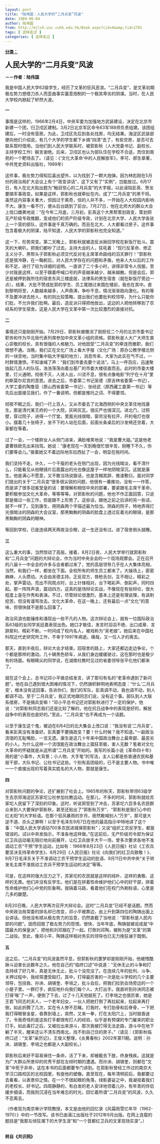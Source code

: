 ```yaml
---
layout: post
title: "陆伟国：人民大学的“二月兵变”风波"
date: 1989-06-04
author: 陆伟国
from: http://mjlsh.usc.cuhk.edu.hk/Book.aspx?cid=4&amp;tid=1701
tags: [ 这样走过 ]
categories: [ 这样走过 ]
---
```


<div style="margin: 15px 10px 10px 0px;">
<div>
<span id="ctl00_ContentPlaceHolder1_chapter1_SubjectLabel" style="font-weight:bold;text-decoration:underline;">
   分类：
  </span>
</div>
<p>
<strong>
<font size="5">
    人民大学的“二月兵变”风波
   </font>
</strong>
</p>
<p>
<strong>
   －－作者：陆伟国
  </strong>
</p>
<p>
  我是中国人民大学62级学生，经历了文革的狂风恶浪。“二月兵变”，是文革初期极左势力想借刀杀人而歪曲事实蓄意炮制的一个极其卑劣的阴谋。当时，在人民大学校内掀起了轩然大波。
 </p>
<p>
<strong>
   一
   <br/>
</strong>
<br/>
  事情是这样的，1966年2月4日，中央军委为加强地方武装建设，决定在北京市新建一个团，归卫戍区建制。3月2日北京军区命令63军188师负责组建。该团组建后，一时没有营房。为此，卫戍区先后到各处找房，均无结果。海淀区武装部便向他们介绍说，有几个大学的学生都下乡搞“四清”去了，有些空房，是否可去联系暂时借用。当他们到人民大学联系时，被郭影秋（人大党委书记、副校长、主持学校工作）婉言谢绝。后来，卫戍区也认为部队住在学校不合适，而住到南苑的一个靶场去了。（请见：《‘文化大革命’中的人民解放军》，李可、郝生章著，中共党史资料出版社，1989年）
  <br/>
<br/>
  这件事，极左势力得知后喜出望外，以为找到了一颗大炮弹。因为林彪刚在5月份的政治局扩大会议上有个“政变讲话”，这下又有了“实例”，岂能放过。6月17日，有人在北大贴出题为“触目惊心的二月兵变”的大字报，以此诬陷彭真、贺龙要搞军事政变。如果是这样，郭影秋也就牵扯在内，成了“二月兵变”的黑干将。虽然这内容事关重大，但因过于离奇，信的人并不多，一开始在人大校园内影响不大。康生一看不行，便从后台跳到了前台。7月27日，他在北师大的群众大会上信口雌黄地说：“在今年二月底，三月初，彭真这个大黑帮策划政变，策划把无产阶级专政推翻，变成他们的资产阶级专政，计划在北京大学、人民大学各驻上一个营的部队，这件事是千真万确的。而且在北大、人大都看过房子。这件事包含着极大的阴谋，陆平知道，人民大学的郭影秋也完全知道。”
  <br/>
<br/>
  这一下，形势突变。第二天晚上，郭影秋就被造反派揪回学校在新饭厅批斗。震天的大喇叭，把我们都吵了过去。主持大会的人，狂吼着：“现行反革命、修正主义分子、黑帮头子郭影秋必须交代反对毛主席革命路线的滔天罪行！”郭影秋还是很冷静，在一鞠躬后，对人民大学存在的问题和矛盾，他来人大以后的工作和不足，进行了较为详细的说明。一直讲了二个多小时，讲得非常令人信服，至少对我是这样，以至于跟着呼喊口号的声音越来越少、越来越散。但是会后，郭还是被押到我所住的宿舍东风三楼底层，法律系的男生宿舍（就在新饭厅旁边一点）。结果，大批不赞成批郭的学生、员工尾随过来围在楼前，我也在其中。直到黎明将至，人数越来越多，人声鼎沸，争吵不息，情况渐渐趋向激化。有的等不及要冲进去抢人，有的则比较策略，提出我们也要批判校领导，为什么只能你们批，不允许我们批啊。最后，造反派只得把他放出，这边的人把他转移到了农经系的学生宿舍。这是人民大学在文革中第一次比较激烈的直接对抗。
  <br/>
<br/>
<strong>
   二
   <br/>
</strong>
<br/>
  事情还只是刚刚开始。7月29日，郭影秋被撤消了刚担任二个月的北京市委书记职务和作为华北局代表列席参加中央文革小组的资格。郭影秋是人大广大师生衷心崇敬的校长，具有很强的人格魅力。对他因受“二月兵变”的牵连而撤职，我们很想不通。当晚，我们正在文化广场上看大字报（文化广场：原办公教学楼北侧的一块空地，当时集中贴大字报的地方），消息传来，大家为此实在气不过，一时群情激愤。不知谁喊了声：“我们到市委去要个说法”。马上一呼百应，迅速聚拢起几百人的队伍，浩浩荡荡向着台基厂的市委大楼径直而去。此时的市委大楼里，灯火通明，彻夜不灭，人进人出，川流不息，很有点像电影“列宁在十月”里的斯莫尔尼宫的意思。进去之后，市委第二书记吴德（原吉林省委第一书记），大学工委的陶鲁笳（原山西省委第一书记）、张经武（原西藏工委第一书记）等先后出面接见我们，作了一番说明，但都是推托之词、不得要领。
  <br/>
<br/>
  彻夜不眠之后，我们一行上百人，又从市委去了北海西侧的中央文革住地找康生。那是清代某王府的一个大院，灰砖灰瓦，很庄严也很深沉。进北门，过照壁，穿过院子，进得一个厅堂。里面光线很暗，窗帘没有拉开，开的电灯也很小。摆着几十张椅子，坐不下的人站在后面，前面长条桌后的沙发椅还空着，大家都在等着。
  <br/>
<br/>
  过了一会，一个矮胖女人从侧门进来，满脸堆笑地说：“我是曹大姐。”这是他老婆曹轶欧先出来挡驾。她说：“康老现在一天到晚很忙很辛苦，刚睡下不久，你们要等会儿。”接着她又不着边际地东拉西扯了一会，明显在拖时间。
  <br/>
<br/>
  我们坚持不走。许久，一个干瘦的老头在侧门出现，因为光线暗淡，看不清什么，只能看见从他眼镜片后面露出的光也像这屋子一样地阴暗深沉。这就是康生。他是满心不愿意，又不敢当场说狠话，也是含糊其辞、推诿敷衍。面对同学们提出的关于“二月兵变”很多很尖锐的问题，他很有一番推功，没有一一作答，而是讲了很多冠冕堂皇的话：要理解和相信中央的部署，要紧跟毛主席干革命，要积极参加文化大革命，等等等等。对郭影秋的问题，他也不作正面回答，只说郭是做过一些工作，但是跟不上形势了。这些话，跟他之前之后讲的另一些话，就不一样了。见到康生，用阴森两个字描述最为恰当。阴森的院子，特地弄得灯光很暗淡的阴森的大会议室，那黑黝黝的阴森的脸盘上透过反着光的眼镜，是那黑黝黝的阴森的眼神。
  <br/>
<br/>
  等回到学校，已是连续两天两夜没合眼，这一生还没有过。进了宿舍倒头就睡。
  <br/>
<br/>
<strong>
   三
   <br/>
</strong>
<br/>
  这么重大的事，当然惊动了高层。接着，8月2日夜，人民大学举行就郭影秋和“二月兵变”问题的大辩论会，作为当时中央全会的一个现场观摩会。正在召开的八届十一中全会的许多与会者都过来了，党的高层领导几乎在人大集体亮相，当然，和我们一样，都坐在下面。全校所有的师生员工都来了。大操场上，密密麻麻，人头攒动。大会由吴德主持。正反双方，唇枪舌剑，互不相让，精彩之处，掌声雷动。亮出不同观点时，台上针锋相对，台下喝彩声、倒彩声，同时四起。那一阵阵声浪，震动四方。这真的是场辩论实战，不像现在有些辩论，很大程度上是在作秀和表演。不过，尽管辩论很激烈，基本上还是有理说理，有讽刺挖苦，但没有谩骂攻击。文化大革命，在这一晚上，还有最后一点“文化”的意味，但很快就不是那么回事了。
  <br/>
<br/>
  政治风浪也能锤炼和涌现出一些不凡的人物。这次辩论会上，就有一位国际政治系63级的女同学吴廷嘉表现出色。她口才极佳，发言时滔滔不绝、出口成章、言辞犀利、精彩不断。一时间成了校内名人，被戏称为“吴老娘”。她后来在中国社科院近代史研究所工作，不幸于1997年病逝。痛哉，又一位人才的离去。
  <br/>
<br/>
  那天，直到半夜后，辩论大会才结束。回宿舍的路上，大家还都边走边争论，个个都是那样的激动。几十辆黑色轿车，从我们身边缓缓驶过，这在那时也是极少有的场面。有眼睛尖的同学说，在湖南社教时见过的省委领导张平化他们都来了。
  <br/>
<br/>
  就在这个会上，总书记邓小平做总结发言，讲了那句有名的“老革命遇到了新问题”。他在自己遇到很大困难的情况下，仍然旗帜鲜明地表明态度：“什么‘二月兵变’，根本没有这回事，告诉你们，我们的军队，彭真调不动，我也调不动，别人都调不动。至于‘二月兵变’，我正式地跟同志们说，没有这个事。部队到人大联系借房，不是搞兵变嘛！”邓小平总书记还对郭影秋进行了一定的保护，他说：“对郭影秋同志我们还是比较了解的，他在抗日战争中的表现是好的，解放战争中的表现也是好的。”至此，“二月兵变”也不再成为一个话题。
  <br/>
<br/>
  以至于康生这个鬼，被迫在8月4日的北大集会上改口说：“我没有说‘二月兵变’，看来彭真没有准备好。彭真要不要搞政变？要！什么时候？我不知道。”一副政治流氓的无耻嘴脸，一览无遗。康生是这几十年来中国政治舞台上最卑鄙、最恶劣的小人。为什么这样一个流氓能在政治舞台上猖狂至极，害人无数？笔者对文化大革命的怀疑就是从这所谓“二月兵变”开始的。我写的长篇小说《革命四十年》用的是“小事件，大背景；小人物、大手笔”的写法，主人公都是些普通农民和基层干部，大队书记、公社书记这些。个别有县团级的，已不是主要人物。书中唯一一个直接出现的写着真实姓名的大人物，那就是康生。
  <br/>
<br/>
<strong>
   四
   <br/>
</strong>
<br/>
  对郭影秋问题的争论，还扩展到了社会上。1965年的秋天，郭影秋带领63级学生去京郊海淀区苏家坨公社参加社教运动。在那儿，不多的时间，郭影秋就给苏家坨人民留下了深刻的印象。这时，听说郭受到了冲击，苏家坨六百多名农民群众来到人大要保护郭影秋，甚至还贴出了“郭影秋万岁”、“郭影秋是我们心中的红太阳”的大字标语。在那个狂风暴雨的岁月，居然敢喊别人“万岁”，那可是大逆不道、杀头之罪啊！以至于毛泽东9月7日在他的最高指示中特地讲了这个事：“中国人民大学调动700多农民进城保郭影秋”；又说“组织工农反学生，都是错误的。试以中央发指示，不准各地这样做。”在这前后，无产阶级司令部为保证红卫兵运动毫无阻拦地向前展开，让红卫兵放手大干一场，曾多次要求各地不准调动工农“干预”学生运动，比如有：1966年8月23日《人民日报》社论《工农兵要坚决支持革命学生》、8月29日《人民日报》社论《向我们的红卫兵致敬！》、9月7日毛泽东关于不准调动工农干预学生运动的批语、9月11日中共中央“关于转发毛主席不准挑动工农兵干预学生运动的决定”等等。
  <br/>
<br/>
  可是，在这样的强大压力之下，苏家坨的农民就是这样的纯朴、这样的勇敢、这样的无畏。他们并没有反学生。他们是在拼着性命维护他们心中的好干部，拼着性命维护他们心中党的形象啊。我隔着马路，看着他们在校门外刷标语，心里是几多的酸楚。
  <br/>
<br/>
  8月20日晚，人民大学再次召开大辩论会。这时“二月兵变”已经不是话题。然而中央政治局常委的排名却已改变，邓小平被靠边，由上升到第四位的陶铸出面上台讲话。但他没有顺从极左势力的旨意，仍然直截了当地说：“郭影秋是人民内部的问题”。因而招致了极左势力的怨恨。很快，当年年底，陶铸就被说成是“中国最大的保皇派”，把他和刘邓捆在了一起。打倒刘邓陶，被称为是”文革”的第二战役。至此，像邓小平、陶铸这样相对务实的领导也已无力挽狂澜于既倒。
  <br/>
<br/>
<strong>
   五
   <br/>
</strong>
<br/>
  这之后，“二月兵变”的风波虽然平息，但郭影秋的噩梦却是刚刚开始，他被残酷揪斗迫害长达数年之久。他在自己的“临终口述”中说道：“无休无止的斗争和打击持续了好几年，真是无休无止，批斗个没完没了。在连续几年的批判、斗争、关押过程中，我经常遭受殴打。其中，打得最厉害的一次是批斗学校的几个主要领导，包括我、孙泱、胡锡奎、李培之，批斗会后，把我们拉到会场旁边的一个小屋子里。一群打手，疯狂地扑向我们每个人，大打出手。我直听到孙泱同志被打得‘唉’了一声，便倒了下去，过了十几天他就死了。打李培之也很厉害，她是王若飞同志的夫人，一个老年妇女，一伙人把她打倒了再拉起来，拉起来再打倒，如此折腾了几次，实在令人惨不忍睹。打我时，专打肋骨和后脊骨，一下把我打得眼冒金星，昏靠到墙上，突然，又来一拳，打在太阳穴上，当时就昏迷了。令我奇怪的是这些打手都很有打人的经验，似乎是有预谋的专门雇来的职业打手。如此毒打之后，又被拉出来游斗，那次我被打得无法走路，游斗中在地下躺了半天，醒来还认不清东西南北，找不到自己住的房子。”（请见：《郭影秋临终口述：“文革”亲历记》，王俊义整理，《炎黄春秋》2002年第11期。说明：孙泱、胡锡奎、李培之也都是人大副校长。）
  <br/>
<br/>
  郭影秋后来好不容易保住一条命，活了下来，却被截去下肢，终身残疾。这就是为广大群众所景仰的优秀干部在左倾时期的遭遇。而孙泱、胡锡奎，则都在“文革”中死于非命，这在本书的后面都要专门讲到。在郭影秋曾经工作过的南京大学汉口路校区的北校园里，有座他的塑像。直至现在，每年清明前后，我都要过去看看，以表景仰之情。在一个不很起眼的角落，绿影婆娑之中，我凝视着我们的老校长、好书记。四周静静的，有白发的老人安详地领着儿孙，有年青的伴侣缓步细语，而我则沉浸在当年难忘的时光，回忆着所谓“二月兵变”的风波，久久不忍离去。
 </p>
<p>
  （作者现为南京审计学院教授，本文是由他的回忆录《风霜雨雪忆年华（1962-1970）》中的一节改写。该书已由漓江出版社于2012年9月出版。在网上连载的题目是“我那左倾狂潮下的大学生涯”和“一个首都红卫兵的文革现场实录”。）
 </p>
<p>
<br/>
<strong>
   转自《共识网》
  </strong>
</p>
</div>
